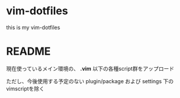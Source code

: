 # vim-dotfiles

this is my vim-dotfiles

# README

現在使っているメイン環境の、 **.vim** 以下の各種script群をアップロード

ただし、今後使用する予定のない plugin/package および settings 下のvimscriptを除く

